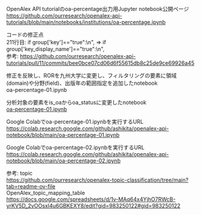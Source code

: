 OpenAlex API tutorialのoa-percentage出力用Jupyter notebook公開ページ  
https://github.com/ourresearch/openalex-api-tutorials/blob/main/notebooks/institutions/oa-percentage.ipynb  
  
コードの修正点  
211行目: if group['key']==\"true\":\n", => if group['key_display_name']==\"true\":\n",  
参考: https://github.com/ourresearch/openalex-api-tutorials/pull/11/commits/bee0bce07cd06d6f55615db8c25de9ce69926a45  
  
修正を反映し、RORを九州大学に変更し、フィルタリングの要素に領域(domain)や分野(field)、出版年の範囲指定を追加したnotebook  
oa-percentage-01.ipynb  

分析対象の要素をis_oaからoa_statusに変更したnotebook  
[oa-percentage-01.ipynb](https://github.com/ashikita/openalex-api-notebook/blob/main/oa-percentage-01.ipynb)  

Google Colabでoa-percentage-01.ipynbを実行するURL  
https://colab.research.google.com/github/ashikita/openalex-api-notebook/blob/main/oa-percentage-01.ipynb  

Google Colabでoa-percentage-02.ipynbを実行するURL  
https://colab.research.google.com/github/ashikita/openalex-api-notebook/blob/main/oa-percentage-02.ipynb  

参考: topic  
https://github.com/ourresearch/openalex-topic-classification/tree/main?tab=readme-ov-file  
OpenAlex_topic_mapping_table  
https://docs.google.com/spreadsheets/d/1v-MAq64x4YjhO7RWcB-yrKV5D_2vOOsxl4u6GBKEXY8/edit?gid=983250122#gid=983250122  
